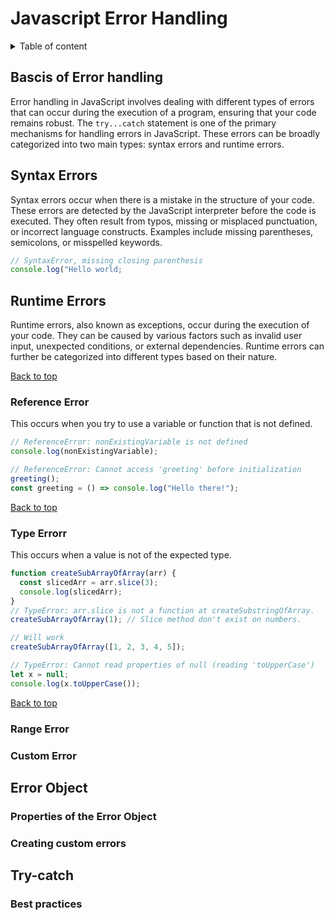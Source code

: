 # Javascript Error Handling

<details>
<summary>Table of content</summary>

- [Bascis of Error handling](#bascis-of-error-handling)
- [Syntax Errors](#syntax-errors)
- [Runtime Errors](#runtime-errors)
  - [Reference Error](#reference-error)
  - [Type Error](#type-error)
  - [Range Error](#range-error)
  - [Custom Error](#custom-error)
- [Error Object](#error-object)
  - [Properties of the Error Object](#properties-of-the-error-object)
  - [Creating custom errors](#creating-custom-errors)
- [Try-catch](#try-catch)
  - [Syntax](#syntax)
  - [Best practices](#best-practices)

</details>

## Bascis of Error handling

Error handling in JavaScript involves dealing with different types of errors that can occur during the execution of a program, ensuring that your code remains robust. The `try...catch` statement is one of the primary mechanisms for handling errors in JavaScript. These errors can be broadly categorized into two main types: syntax errors and runtime errors.

## Syntax Errors

Syntax errors occur when there is a mistake in the structure of your code. These errors are detected by the JavaScript interpreter before the code is executed. They often result from typos, missing or misplaced punctuation, or incorrect language constructs. Examples include missing parentheses, semicolons, or misspelled keywords.

```js
// SyntaxError, missing closing parenthesis
console.log("Hello world;
```

## Runtime Errors

Runtime errors, also known as exceptions, occur during the execution of your code. They can be caused by various factors such as invalid user input, unexpected conditions, or external dependencies. Runtime errors can further be categorized into different types based on their nature.

[Back to top](#javascript-error-handling)

### Reference Error

This occurs when you try to use a variable or function that is not defined.

```js
// ReferenceError: nonExistingVariable is not defined
console.log(nonExistingVariable);

// ReferenceError: Cannot access 'greeting' before initialization
greeting();
const greeting = () => console.log("Hello there!");
```

[Back to top](#javascript-error-handling)

### Type Errorr

This occurs when a value is not of the expected type.

```js
function createSubArrayOfArray(arr) {
  const slicedArr = arr.slice(3);
  console.log(slicedArr);
}
// TypeError: arr.slice is not a function at createSubstringOfArray.
createSubArrayOfArray(1); // Slice method don't exist on numbers.

// Will work
createSubArrayOfArray([1, 2, 3, 4, 5]);

// TypeError: Cannot read properties of null (reading 'toUpperCase')
let x = null;
console.log(x.toUpperCase());
```

[Back to top](#javascript-error-handling)

### Range Error

### Custom Error

## Error Object

### Properties of the Error Object

### Creating custom errors

## Try-catch

### Best practices
